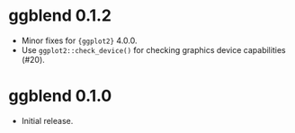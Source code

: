 # ggblend 0.1.2

* Minor fixes for `{ggplot2}` 4.0.0.
* Use `ggplot2::check_device()` for checking graphics device capabilities (#20).

# ggblend 0.1.0

* Initial release.
